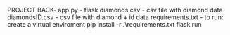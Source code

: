 PROJECT BACK- 
app.py - flask
diamonds.csv - csv file with diamond data
diamondsID.csv - csv file with diamond + id data
requirements.txt - to run: 
    create a virtual enviroment
    pip install -r .\requirements.txt
    flask run